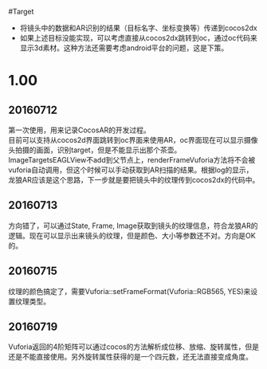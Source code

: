 #Target
* 将镜头中的数据和AR识别的结果（目标名字、坐标变换等）传递到cocos2dx
* 如果上述目标没能实现，可以考虑直接从cocos2dx跳转到oc，通过oc代码来显示3d素材。这种方法还需要考虑android平台的问题，这是下策。


# 1.00 
## 20160712
第一次使用，用来记录CocosAR的开发过程。   
目前可以支持从cocos2d界面跳转到oc界面来使用AR，oc界面现在可以显示摄像头拍摄的画面，识别target，但是不能显示出那个茶壶。   
ImageTargetsEAGLView不add到父节点上，renderFrameVuforia方法将不会被vuforia自动调用，但这个时候可以手动获取到AR扫描的结果。根据log的显示，龙狼AR应该是这个思路，下一步就是要把镜头中的纹理传到cocos2dx的代码中。

## 20160713
方向错了，可以通过State, Frame, Image获取到镜头的纹理信息，符合龙狼AR的逻辑。现在可以显示出来镜头的纹理，但是颜色、大小等参数还不对。方向是OK的。

## 20160715
纹理的颜色搞定了，需要Vuforia::setFrameFormat(Vuforia::RGB565, YES)来设置纹理类型。

## 20160719
Vuforia返回的4阶矩阵可以通过cocos的方法解析成位移、放缩、旋转属性，但是还是不能直接使用。另外旋转属性获得的是一个四元数，还无法直接变成角度。